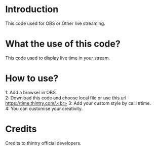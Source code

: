 # Introduction
This code used for OBS or Other live streaming.
# What the use of this code?
This code used to display live time in your stream.
# How to use?
1: Add a browser in OBS.<br>
2: Download this code and choose local file or use this url https://time.thintry.com/.<br>
3: Add your custom style by calli #time.<br>
4: You can customise your creativity.
# Credits
Credits to thintry official developers.
